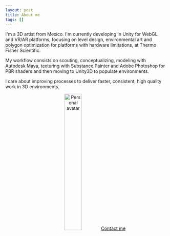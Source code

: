 ```yaml
---
layout: post
title: About me
tags: []
---
```


I'm a 3D artist from Mexico. I'm currently developing in Unity for WebGL and VR/AR platforms, focusing on level design, environmental art and polygon optimization for platforms with hardware limitations, at Thermo Fisher Scientific.

My workflow consists on scouting, conceptualizing, modeling with Autodesk Maya, texturing with Substance Painter and Adobe Photoshop for PBR shaders and then moving to Unity3D to populate environments.

I care about improving processes to deliver faster, consistent, high quality work in 3D environments.

<center><img src="https://i.imgur.com/WnfQ3QR.jpg" alt="Personal avatar" width="33%"> 
<a href="mailto:me@nanga.mx">Contact me</a></center>
